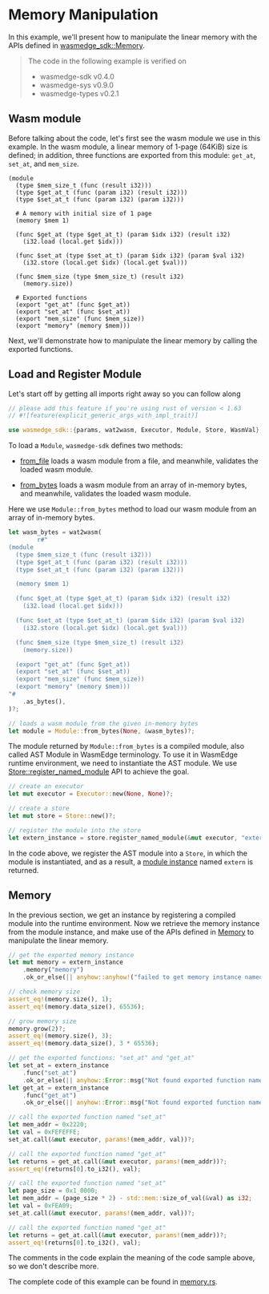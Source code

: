 # Memory Manipulation

In this example, we'll present how to manipulate the linear memory with the APIs defined in [wasmedge_sdk::Memory](https://wasmedge.github.io/WasmEdge/wasmedge_sdk/struct.Memory.html).

> The code in the following example is verified on
>
> * wasmedge-sdk v0.4.0
> * wasmedge-sys v0.9.0
> * wasmedge-types v0.2.1

## Wasm module

Before talking about the code, let's first see the wasm module we use in this example. In the wasm module, a linear memory of 1-page (64KiB) size is defined; in addition, three functions are exported from this module: `get_at`, `set_at`, and `mem_size`.

```wasm
(module
  (type $mem_size_t (func (result i32)))
  (type $get_at_t (func (param i32) (result i32)))
  (type $set_at_t (func (param i32) (param i32)))

  # A memory with initial size of 1 page
  (memory $mem 1)

  (func $get_at (type $get_at_t) (param $idx i32) (result i32)
    (i32.load (local.get $idx)))

  (func $set_at (type $set_at_t) (param $idx i32) (param $val i32)
    (i32.store (local.get $idx) (local.get $val)))

  (func $mem_size (type $mem_size_t) (result i32)
    (memory.size))
  
  # Exported functions
  (export "get_at" (func $get_at))
  (export "set_at" (func $set_at))
  (export "mem_size" (func $mem_size))
  (export "memory" (memory $mem)))
```

Next, we'll demonstrate how to manipulate the linear memory by calling the exported functions.

## Load and Register Module

Let's start off by getting all imports right away so you can follow along

```rust
// please add this feature if you're using rust of version < 1.63
// #![feature(explicit_generic_args_with_impl_trait)]

use wasmedge_sdk::{params, wat2wasm, Executor, Module, Store, WasmVal};
```

To load a `Module`, `wasmedge-sdk` defines two methods:

* [from_file](https://wasmedge.github.io/WasmEdge/wasmedge_sdk/struct.Module.html#method.from_file) loads a wasm module from a file, and meanwhile, validates the loaded wasm module.

* [from_bytes](https://wasmedge.github.io/WasmEdge/wasmedge_sdk/struct.Module.html#method.from_bytes) loads a wasm module from an array of in-memory bytes, and meanwhile, validates the loaded wasm module.

Here we use `Module::from_bytes` method to load our wasm module from an array of in-memory bytes.

```rust
let wasm_bytes = wat2wasm(
        r#"
(module
  (type $mem_size_t (func (result i32)))
  (type $get_at_t (func (param i32) (result i32)))
  (type $set_at_t (func (param i32) (param i32)))

  (memory $mem 1)

  (func $get_at (type $get_at_t) (param $idx i32) (result i32)
    (i32.load (local.get $idx)))

  (func $set_at (type $set_at_t) (param $idx i32) (param $val i32)
    (i32.store (local.get $idx) (local.get $val)))

  (func $mem_size (type $mem_size_t) (result i32)
    (memory.size))

  (export "get_at" (func $get_at))
  (export "set_at" (func $set_at))
  (export "mem_size" (func $mem_size))
  (export "memory" (memory $mem)))
"#
    .as_bytes(),
)?;

// loads a wasm module from the given in-memory bytes
let module = Module::from_bytes(None, &wasm_bytes)?;
```

The module returned by `Module::from_bytes` is a compiled module, also called AST Module in WasmEdge terminology. To use it in WasmEdge runtime environment, we need to instantiate the AST module. We use [Store::register_named_module](https://wasmedge.github.io/WasmEdge/wasmedge_sdk/struct.Store.html#method.register_named_module) API to achieve the goal.

```rust
// create an executor
let mut executor = Executor::new(None, None)?;

// create a store
let mut store = Store::new()?;

// register the module into the store
let extern_instance = store.register_named_module(&mut executor, "extern", &module)?;
```

In the code above, we register the AST module into a `Store`, in which the module is instantiated, and as a result, a [module instance](https://wasmedge.github.io/WasmEdge/wasmedge_sdk/struct.Instance.html) named `extern` is returned.

## Memory

In the previous section, we get an instance by registering a compiled module into the runtime environment. Now we retrieve the memory instance from the module instance, and make use of the APIs defined in [Memory](https://wasmedge.github.io/WasmEdge/wasmedge_sdk/struct.Memory.html) to manipulate the linear memory.

```rust
// get the exported memory instance
let mut memory = extern_instance
    .memory("memory")
    .ok_or_else(|| anyhow::anyhow!("failed to get memory instance named 'memory'"))?;

// check memory size
assert_eq!(memory.size(), 1);
assert_eq!(memory.data_size(), 65536);

// grow memory size
memory.grow(2)?;
assert_eq!(memory.size(), 3);
assert_eq!(memory.data_size(), 3 * 65536);

// get the exported functions: "set_at" and "get_at"
let set_at = extern_instance
    .func("set_at")
    .ok_or_else(|| anyhow::Error::msg("Not found exported function named 'set_at'."))?;
let get_at = extern_instance
    .func("get_at")
    .ok_or_else(|| anyhow::Error::msg("Not found exported function named 'get_at`."))?;

// call the exported function named "set_at"
let mem_addr = 0x2220;
let val = 0xFEFEFFE;
set_at.call(&mut executor, params!(mem_addr, val))?;

// call the exported function named "get_at"
let returns = get_at.call(&mut executor, params!(mem_addr))?;
assert_eq!(returns[0].to_i32(), val);

// call the exported function named "set_at"
let page_size = 0x1_0000;
let mem_addr = (page_size * 2) - std::mem::size_of_val(&val) as i32;
let val = 0xFEA09;
set_at.call(&mut executor, params!(mem_addr, val))?;

// call the exported function named "get_at"
let returns = get_at.call(&mut executor, params!(mem_addr))?;
assert_eq!(returns[0].to_i32(), val);
```

The comments in the code explain the meaning of the code sample above, so we don't describe more.

The complete code of this example can be found in [memory.rs](https://github.com/WasmEdge/WasmEdge/blob/master/bindings/rust/wasmedge-sdk/examples/memory.rs).
